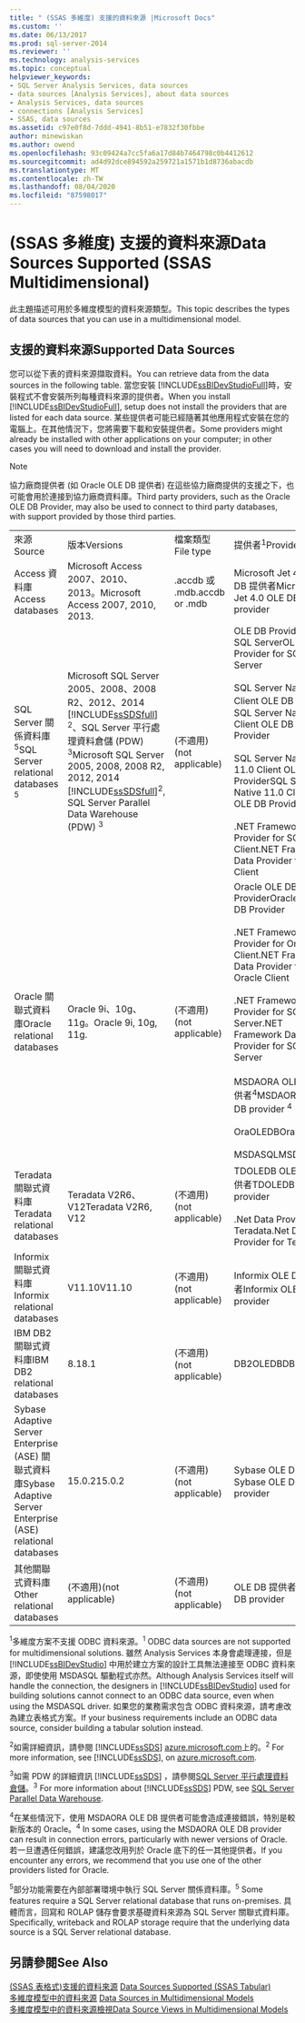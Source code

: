 ```yaml
---
title: " (SSAS 多維度) 支援的資料來源 |Microsoft Docs"
ms.custom: ''
ms.date: 06/13/2017
ms.prod: sql-server-2014
ms.reviewer: ''
ms.technology: analysis-services
ms.topic: conceptual
helpviewer_keywords:
- SQL Server Analysis Services, data sources
- data sources [Analysis Services], about data sources
- Analysis Services, data sources
- connections [Analysis Services]
- SSAS, data sources
ms.assetid: c97e0f8d-7ddd-4941-8b51-e7832f30fbbe
author: minewiskan
ms.author: owend
ms.openlocfilehash: 93c09424a7cc5fa6a17d84b7464798c0b4412612
ms.sourcegitcommit: ad4d92dce894592a259721a1571b1d8736abacdb
ms.translationtype: MT
ms.contentlocale: zh-TW
ms.lasthandoff: 08/04/2020
ms.locfileid: "87598017"
---
```

# <a name="data-sources-supported-ssas-multidimensional"></a><span data-ttu-id="532f8-102"> (SSAS 多維度) 支援的資料來源</span><span class="sxs-lookup"><span data-stu-id="532f8-102">Data Sources Supported (SSAS Multidimensional)</span></span>
  <span data-ttu-id="532f8-103">此主題描述可用於多維度模型的資料來源類型。</span><span class="sxs-lookup"><span data-stu-id="532f8-103">This topic describes the types of data sources that you can use in a multidimensional model.</span></span>  
  
##  <a name="supported-data-sources"></a><a name="bkmk_supported_ds"></a><span data-ttu-id="532f8-104">支援的資料來源</span><span class="sxs-lookup"><span data-stu-id="532f8-104">Supported Data Sources</span></span>  
 <span data-ttu-id="532f8-105">您可以從下表的資料來源擷取資料。</span><span class="sxs-lookup"><span data-stu-id="532f8-105">You can retrieve data from the data sources in the following table.</span></span> <span data-ttu-id="532f8-106">當您安裝 [!INCLUDE[ssBIDevStudioFull](../../includes/ssbidevstudiofull-md.md)]時，安裝程式不會安裝所列每種資料來源的提供者。</span><span class="sxs-lookup"><span data-stu-id="532f8-106">When you install [!INCLUDE[ssBIDevStudioFull](../../includes/ssbidevstudiofull-md.md)], setup does not install the providers that are listed for each data source.</span></span> <span data-ttu-id="532f8-107">某些提供者可能已經隨著其他應用程式安裝在您的電腦上。在其他情況下，您將需要下載和安裝提供者。</span><span class="sxs-lookup"><span data-stu-id="532f8-107">Some providers might already be installed with other applications on your computer; in other cases you will need to download and install the provider.</span></span>  
  
> [!NOTE]  
>  <span data-ttu-id="532f8-108">協力廠商提供者 (如 Oracle OLE DB 提供者) 在這些協力廠商提供的支援之下，也可能會用於連接到協力廠商資料庫。</span><span class="sxs-lookup"><span data-stu-id="532f8-108">Third party providers, such as the Oracle OLE DB Provider, may also be used to connect to third party databases, with support provided by those third parties.</span></span>  
  
|||||  
|-|-|-|-|  
|<span data-ttu-id="532f8-109">來源</span><span class="sxs-lookup"><span data-stu-id="532f8-109">Source</span></span>|<span data-ttu-id="532f8-110">版本</span><span class="sxs-lookup"><span data-stu-id="532f8-110">Versions</span></span>|<span data-ttu-id="532f8-111">檔案類型</span><span class="sxs-lookup"><span data-stu-id="532f8-111">File type</span></span>|<span data-ttu-id="532f8-112">提供者<sup>1</sup></span><span class="sxs-lookup"><span data-stu-id="532f8-112">Providers <sup>1</sup></span></span>|  
|<span data-ttu-id="532f8-113">Access 資料庫</span><span class="sxs-lookup"><span data-stu-id="532f8-113">Access databases</span></span>|<span data-ttu-id="532f8-114">Microsoft Access 2007、2010、2013。</span><span class="sxs-lookup"><span data-stu-id="532f8-114">Microsoft Access 2007, 2010, 2013.</span></span>|<span data-ttu-id="532f8-115">.accdb 或 .mdb</span><span class="sxs-lookup"><span data-stu-id="532f8-115">.accdb or .mdb</span></span>|<span data-ttu-id="532f8-116">Microsoft Jet 4.0 OLE DB 提供者</span><span class="sxs-lookup"><span data-stu-id="532f8-116">Microsoft Jet 4.0 OLE DB provider</span></span>|  
|<span data-ttu-id="532f8-117">SQL Server 關係資料庫<sup>5</sup></span><span class="sxs-lookup"><span data-stu-id="532f8-117">SQL Server relational databases <sup>5</sup></span></span>|<span data-ttu-id="532f8-118">Microsoft SQL Server 2005、2008、2008 R2、2012、2014 [!INCLUDE[ssSDSfull](../../includes/sssdsfull-md.md)] <sup>2</sup>、SQL Server 平行處理資料倉儲 (PDW) <sup>3</sup></span><span class="sxs-lookup"><span data-stu-id="532f8-118">Microsoft SQL Server 2005, 2008, 2008 R2, 2012, 2014 [!INCLUDE[ssSDSfull](../../includes/sssdsfull-md.md)]<sup>2</sup>, SQL Server Parallel Data Warehouse (PDW) <sup>3</sup></span></span>|<span data-ttu-id="532f8-119">(不適用)</span><span class="sxs-lookup"><span data-stu-id="532f8-119">(not applicable)</span></span>|<span data-ttu-id="532f8-120">OLE DB Provider for SQL Server</span><span class="sxs-lookup"><span data-stu-id="532f8-120">OLE DB Provider for SQL Server</span></span><br /><br /> <span data-ttu-id="532f8-121">SQL Server Native Client OLE DB 提供者</span><span class="sxs-lookup"><span data-stu-id="532f8-121">SQL Server Native Client OLE DB Provider</span></span><br /><br /> <span data-ttu-id="532f8-122">SQL Server Native 11.0 Client OLE DB Provider</span><span class="sxs-lookup"><span data-stu-id="532f8-122">SQL Server Native 11.0 Client OLE DB Provider</span></span><br /><br /> <span data-ttu-id="532f8-123">.NET Framework Data Provider for SQL Client</span><span class="sxs-lookup"><span data-stu-id="532f8-123">.NET Framework Data Provider for SQL Client</span></span>|  
|<span data-ttu-id="532f8-124">Oracle 關聯式資料庫</span><span class="sxs-lookup"><span data-stu-id="532f8-124">Oracle relational databases</span></span>|<span data-ttu-id="532f8-125">Oracle 9i、10g、11g。</span><span class="sxs-lookup"><span data-stu-id="532f8-125">Oracle 9i, 10g, 11g.</span></span>|<span data-ttu-id="532f8-126">(不適用)</span><span class="sxs-lookup"><span data-stu-id="532f8-126">(not applicable)</span></span>|<span data-ttu-id="532f8-127">Oracle OLE DB Provider</span><span class="sxs-lookup"><span data-stu-id="532f8-127">Oracle OLE DB Provider</span></span><br /><br /> <span data-ttu-id="532f8-128">.NET Framework Data Provider for Oracle Client</span><span class="sxs-lookup"><span data-stu-id="532f8-128">.NET Framework Data Provider for Oracle Client</span></span><br /><br /> <span data-ttu-id="532f8-129">.NET Framework Data Provider for SQL Server</span><span class="sxs-lookup"><span data-stu-id="532f8-129">.NET Framework Data Provider for SQL Server</span></span><br /><br /> <span data-ttu-id="532f8-130">MSDAORA OLE DB 提供者<sup>4</sup></span><span class="sxs-lookup"><span data-stu-id="532f8-130">MSDAORA OLE DB provider <sup>4</sup></span></span><br /><br /> <span data-ttu-id="532f8-131">OraOLEDB</span><span class="sxs-lookup"><span data-stu-id="532f8-131">OraOLEDB</span></span><br /><br /> <span data-ttu-id="532f8-132">MSDASQL</span><span class="sxs-lookup"><span data-stu-id="532f8-132">MSDASQL</span></span>|  
|<span data-ttu-id="532f8-133">Teradata 關聯式資料庫</span><span class="sxs-lookup"><span data-stu-id="532f8-133">Teradata relational databases</span></span>|<span data-ttu-id="532f8-134">Teradata V2R6、V12</span><span class="sxs-lookup"><span data-stu-id="532f8-134">Teradata V2R6, V12</span></span>|<span data-ttu-id="532f8-135">(不適用)</span><span class="sxs-lookup"><span data-stu-id="532f8-135">(not applicable)</span></span>|<span data-ttu-id="532f8-136">TDOLEDB OLE DB 提供者</span><span class="sxs-lookup"><span data-stu-id="532f8-136">TDOLEDB OLE DB provider</span></span><br /><br /> <span data-ttu-id="532f8-137">.Net Data Provider for Teradata</span><span class="sxs-lookup"><span data-stu-id="532f8-137">.Net Data Provider for Teradata</span></span>|  
|<span data-ttu-id="532f8-138">Informix 關聯式資料庫</span><span class="sxs-lookup"><span data-stu-id="532f8-138">Informix relational databases</span></span>|<span data-ttu-id="532f8-139">V11.10</span><span class="sxs-lookup"><span data-stu-id="532f8-139">V11.10</span></span>|<span data-ttu-id="532f8-140">(不適用)</span><span class="sxs-lookup"><span data-stu-id="532f8-140">(not applicable)</span></span>|<span data-ttu-id="532f8-141">Informix OLE DB 提供者</span><span class="sxs-lookup"><span data-stu-id="532f8-141">Informix OLE DB provider</span></span>|  
|<span data-ttu-id="532f8-142">IBM DB2 關聯式資料庫</span><span class="sxs-lookup"><span data-stu-id="532f8-142">IBM DB2 relational databases</span></span>|<span data-ttu-id="532f8-143">8.1</span><span class="sxs-lookup"><span data-stu-id="532f8-143">8.1</span></span>|<span data-ttu-id="532f8-144">(不適用)</span><span class="sxs-lookup"><span data-stu-id="532f8-144">(not applicable)</span></span>|<span data-ttu-id="532f8-145">DB2OLEDB</span><span class="sxs-lookup"><span data-stu-id="532f8-145">DB2OLEDB</span></span>|  
|<span data-ttu-id="532f8-146">Sybase Adaptive Server Enterprise (ASE) 關聯式資料庫</span><span class="sxs-lookup"><span data-stu-id="532f8-146">Sybase Adaptive Server Enterprise (ASE) relational databases</span></span>|<span data-ttu-id="532f8-147">15.0.2</span><span class="sxs-lookup"><span data-stu-id="532f8-147">15.0.2</span></span>|<span data-ttu-id="532f8-148">(不適用)</span><span class="sxs-lookup"><span data-stu-id="532f8-148">(not applicable)</span></span>|<span data-ttu-id="532f8-149">Sybase OLE DB 提供者</span><span class="sxs-lookup"><span data-stu-id="532f8-149">Sybase OLE DB provider</span></span>|  
|<span data-ttu-id="532f8-150">其他關聯式資料庫</span><span class="sxs-lookup"><span data-stu-id="532f8-150">Other relational databases</span></span>|<span data-ttu-id="532f8-151">(不適用)</span><span class="sxs-lookup"><span data-stu-id="532f8-151">(not applicable)</span></span>|<span data-ttu-id="532f8-152">(不適用)</span><span class="sxs-lookup"><span data-stu-id="532f8-152">(not applicable)</span></span>|<span data-ttu-id="532f8-153">OLE DB 提供者</span><span class="sxs-lookup"><span data-stu-id="532f8-153">An OLE DB provider</span></span>|  
  
 <span data-ttu-id="532f8-154"><sup>1</sup>多維度方案不支援 ODBC 資料來源。</span><span class="sxs-lookup"><span data-stu-id="532f8-154"><sup>1</sup> ODBC data sources are not supported for multidimensional solutions.</span></span> <span data-ttu-id="532f8-155">雖然 Analysis Services 本身會處理連接，但是 [!INCLUDE[ssBIDevStudio](../../includes/ssbidevstudio-md.md)] 中用於建立方案的設計工具無法連接至 ODBC 資料來源，即使使用 MSDASQL 驅動程式亦然。</span><span class="sxs-lookup"><span data-stu-id="532f8-155">Although Analysis Services itself will handle the connection, the designers in [!INCLUDE[ssBIDevStudio](../../includes/ssbidevstudio-md.md)] used for building solutions cannot connect to an ODBC data source, even when using the MSDASQL driver.</span></span> <span data-ttu-id="532f8-156">如果您的業務需求包含 ODBC 資料來源，請考慮改為建立表格式方案。</span><span class="sxs-lookup"><span data-stu-id="532f8-156">If your business requirements include an ODBC data source, consider building a tabular solution instead.</span></span>  
  
 <span data-ttu-id="532f8-157"><sup>2</sup>如需詳細資訊，請參閱 [!INCLUDE[ssSDS](../../includes/sssds-md.md)] [azure.microsoft.com](https://go.microsoft.com/fwlink/?LinkID=157856)上的。</span><span class="sxs-lookup"><span data-stu-id="532f8-157"><sup>2</sup> For more information, see [!INCLUDE[ssSDS](../../includes/sssds-md.md)], on [azure.microsoft.com](https://go.microsoft.com/fwlink/?LinkID=157856).</span></span>  
  
 <span data-ttu-id="532f8-158"><sup>3</sup>如需 PDW 的詳細資訊 [!INCLUDE[ssSDS](../../includes/sssds-md.md)] ，請參閱[SQL Server 平行處理資料倉儲](https://go.microsoft.com/fwlink/?LinkId=150895)。</span><span class="sxs-lookup"><span data-stu-id="532f8-158"><sup>3</sup> For more information about [!INCLUDE[ssSDS](../../includes/sssds-md.md)] PDW, see [SQL Server Parallel Data Warehouse](https://go.microsoft.com/fwlink/?LinkId=150895).</span></span>  
  
 <span data-ttu-id="532f8-159"><sup>4</sup>在某些情況下，使用 MSDAORA OLE DB 提供者可能會造成連接錯誤，特別是較新版本的 Oracle。</span><span class="sxs-lookup"><span data-stu-id="532f8-159"><sup>4</sup> In some cases, using the MSDAORA OLE DB provider can result in connection errors, particularly with newer versions of Oracle.</span></span> <span data-ttu-id="532f8-160">若一旦遭遇任何錯誤，建議您改用列於 Oracle 底下的任一其他提供者。</span><span class="sxs-lookup"><span data-stu-id="532f8-160">If you encounter any errors, we recommend that you use one of the other providers listed for Oracle.</span></span>  
  
 <span data-ttu-id="532f8-161"><sup>5</sup>部分功能需要在內部部署環境中執行 SQL Server 關係資料庫。</span><span class="sxs-lookup"><span data-stu-id="532f8-161"><sup>5</sup> Some features require a SQL Server relational database that runs on-premises.</span></span> <span data-ttu-id="532f8-162">具體而言，回寫和 ROLAP 儲存會要求基礎資料來源為 SQL Server 關聯式資料庫。</span><span class="sxs-lookup"><span data-stu-id="532f8-162">Specifically, writeback and ROLAP storage require that the underlying data source is a SQL Server relational database.</span></span>  
  
## <a name="see-also"></a><span data-ttu-id="532f8-163">另請參閱</span><span class="sxs-lookup"><span data-stu-id="532f8-163">See Also</span></span>  
 <span data-ttu-id="532f8-164">[&#40;SSAS 表格式&#41;支援的資料來源](../tabular-models/data-sources-supported-ssas-tabular.md) </span><span class="sxs-lookup"><span data-stu-id="532f8-164">[Data Sources Supported &#40;SSAS Tabular&#41;](../tabular-models/data-sources-supported-ssas-tabular.md) </span></span>  
 <span data-ttu-id="532f8-165">[多維度模型中的資料來源](data-sources-in-multidimensional-models.md) </span><span class="sxs-lookup"><span data-stu-id="532f8-165">[Data Sources in Multidimensional Models](data-sources-in-multidimensional-models.md) </span></span>  
 [<span data-ttu-id="532f8-166">多維度模型中的資料來源檢視</span><span class="sxs-lookup"><span data-stu-id="532f8-166">Data Source Views in Multidimensional Models</span></span>](data-source-views-in-multidimensional-models.md)  
  
  
